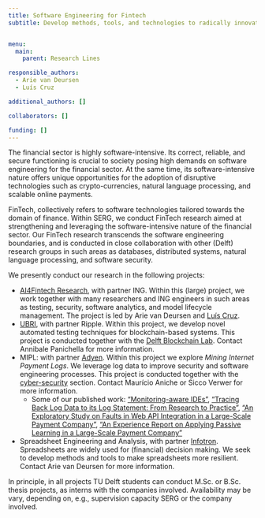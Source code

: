 ```yaml
---
title: Software Engineering for Fintech 
subtitle: Develop methods, tools, and technologies to radically innovate the software-intensive financial sector.


menu:
  main:
    parent: Research Lines

responsible_authors:
  - Arie van Deursen
  - Luís Cruz

additional_authors: []

collaborators: []

funding: []
---
```


The financial sector is highly software-intensive. Its correct, reliable, and secure functioning is crucial to society posing high demands on software engineering for the financial sector. At the same time, its software-intensive nature offers unique opportunities for the adoption of disruptive technologies such as crypto-currencies, natural language processing, and scalable online payments.

FinTech, collectively refers to software technologies tailored towards the domain of finance. Within SERG, we conduct FinTech research aimed at strengthening and leveraging the software-intensive nature of the financial sector. Our FinTech research transcends the software engineering boundaries, and is conducted in close collaboration with other (Delft) research groups in such areas as databases, distributed systems, natural language processing, and software security.

We presently conduct our research in the following projects:

* [AI4Fintech Research](https://se.ewi.tudelft.nl/ai4fintech/), with partner ING. Within this (large) project, we work together with many researchers and ING engineers in such areas as testing, security, software analytics, and model lifecycle management. The project is led by Arie van Deursen and [Luís Cruz](https://luiscruz.github.io).
* [UBRI](https://ubri.ripple.com/), with partner Ripple. Within this project, we develop novel automated testing techniques for blockchain-based systems. This project is conducted together with the [Delft Blockchain Lab](https://www.tudelft.nl/delft-blockchain-lab/). Contact Annibale Panichella for more information.
* MIPL: with partner [Adyen](https://adyen.com). Within this project we explore _Mining Internet Payment Logs_. We leverage log data to improve security and software engineering processes. This project is conducted together with the [cyber-security](https://www.tudelft.nl/cybersecurity/) section. Contact Maurício Aniche or Sicco Verwer for more information.
    * Some of our published work: [“Monitoring-aware IDEs”](https://pure.tudelft.nl/portal/en/publications/monitoringaware-ides(88f9c01f-eae2-4514-b49b-c3a388eeda53).html), [“Tracing Back Log Data to its Log Statement: From Research to Practice”](https://pure.tudelft.nl/portal/en/publications/tracing-back-log-data-to-its-log-statement-from-research-to-practice(9fc4a63c-57bf-4a80-aca2-48f5a8fb08a3).html), [“An Exploratory Study on Faults in Web API Integration in a Large-Scale Payment Company”](https://pure.tudelft.nl/portal/en/publications/an-exploratory-study-on-faults-in-web-api-integration-in-a-largescale-payment-company(d8b594fe-f6d8-412a-83b7-cba8870f6cc9).html), [“An Experience Report on Applying Passive Learning in a Large-Scale Payment Company”](https://pure.tudelft.nl/portal/en/publications/an-experience-report-on-applying-passive-learning-in-a-largescale-payment-company(b463c54a-d69f-4db4-9fcc-cbeb6e2ddf09).html)
* Spreadsheet Engineering and Analysis, with partner [Infotron](https://infotron.nl/). Spreadsheets are widely used for (financial) decision making. We seek to develop methods and tools to make spreadsheets more resilient. Contact Arie van Deursen for more information.

In principle, in all projects TU Delft students can conduct M.Sc. or B.Sc. thesis projects, as interns with the companies involved. Availability may be vary, depending on, e.g., supervision capacity SERG or the company involved.

